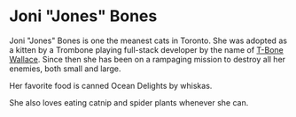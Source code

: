 # Joni "Jones" Bones

Joni "Jones" Bones is one the meanest cats in Toronto. She was adopted as a kitten by a Trombone playing full-stack developer by the name of [T-Bone Wallace](/wiki/Tbone). Since then she has been on a rampaging mission to destroy all her enemies, both small and large. 

Her favorite food is canned Ocean Delights by whiskas. 

She also loves eating catnip and spider plants whenever she can. 